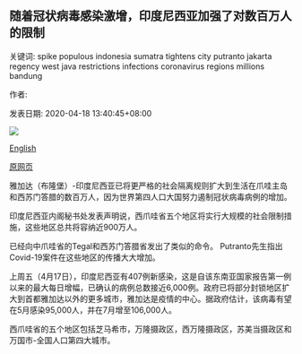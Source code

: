 ## 随着冠状病毒感染激增，印度尼西亚加强了对数百万人的限制

关键词: spike populous indonesia sumatra tightens city putranto jakarta regency west java restrictions infections coronavirus regions millions bandung

作者: 

发表日期: 2020-04-18 13:40:45+08:00

![](https://www.straitstimes.com/sites/default/files/styles/x_large/public/articles/2020/04/18/fhindonesia18.jpg?itok=9aVuaWi-)

[English](Indonesia%20tightens%20restrictions%20on%20millions%20as%20coronavirus%20infections%20spike.md)

[原网页](https://www.straitstimes.com/asia/se-asia/indonesia-tightens-restrictions-on-millions-as-coronavirus-infections-spike)

雅加达（布隆堡）-印度尼西亚已将更严格的社会隔离规则扩大到生活在爪哇主岛和西苏门答腊的数百万人，因为世界第四人口大国努力遏制冠状病毒病例的增加。

印度尼西亚内阁秘书处发表声明说，西爪哇省五个地区将实行大规模的社会限制措施，这些地区总共将容纳近900万人。

已经向中爪哇省的Tegal和西苏门答腊省发出了类似的命令。 Putranto先生指出Covid-19案件在这些地区的传播大大增加。

上周五（4月17日），印度尼西亚有407例新感染，这是自该东南亚国家报告第一例以来的最大每日增幅，已确认的病例总数接近6,000例。政府已将部分封锁地区扩大到首都雅加达以外的更多城市，雅加达是疫情的中心。据政府估计，该病毒有望在5月感染95,000人，并在7月增至106,000人。

西爪哇省的五个地区包括芝马希市，万隆摄政区，西万隆摄政区，苏美当摄政区和万国市-全国人口第四大城市。